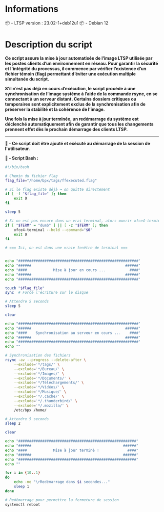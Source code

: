 # Informations

​📦​ - LTSP version : 23.02-1+deb12u1
📦​ - Debian 12

# Description du script 
**Ce script assure la mise à jour automatisée de l'image LTSP utilisée par les postes clients d’un environnement en réseau. Pour garantir la sécurité et l'intégrité du processus, il commence par vérifier l’existence d’un fichier témoin (flag) permettant d’éviter une exécution multiple simultanée du script.**

**S’il n’est pas déjà en cours d’exécution, le script procède à une synchronisation de l’image système à l’aide de la commande rsync, en se connectant à un serveur distant. Certains dossiers critiques ou temporaires sont explicitement exclus de la synchronisation afin de préserver la stabilité et la cohérence de l’image.**

**Une fois la mise à jour terminée, un redémarrage du système est déclenché automatiquement afin de garantir que tous les changements prennent effet dès le prochain démarrage des clients LTSP.**

-------------------------------------------------------------------------------------------

**📌 - Ce script doit être ajouté et exécuté au démarrage de la session de l'utilisateur.**

**🐧​ - Script Bash :**
```bash
#!/bin/bash

# Chemin du fichier flag
flag_file="/home/bpx/tags/ffexecuted.flag"

# Si le flag existe déjà → on quitte directement
if [ -f "$flag_file" ]; then
    exit 0
fi

sleep 5

# Si on est pas encore dans un vrai terminal, alors ouvrir xfce4-terminal
if [ "$TERM" = "dumb" ] || [ -z "$TERM" ]; then
    xfce4-terminal --hold --command="$0"
    exit 0
fi

# === Ici, on est dans une vraie fenêtre de terminal ===


echo "#######################################################"
echo "######                                           ######"
echo "####            Mise à jour en cours ...           ####"
echo "######                                           ######"
echo "#######################################################"

touch "$flag_file"
sync  # Force l'écriture sur le disque

# Attendre 5 seconds
sleep 5

clear

echo "#######################################################"
echo "######                                           ######"
echo "####    Synchronisation au serveur en cours ...    ####"
echo "######                                           ######"
echo "#######################################################"
echo ""

# Synchronisation des fichiers
rsync -av --progress --delete-after \
    --exclude='*/tags/' \
    --exclude='*/Bureau/' \
    --exclude='*/Images/' \
    --exclude='*/Documents/' \
    --exclude='*/Téléchargements/' \
    --exclude='*/Vidéos/' \
    --exclude='*/Musique/' \
    --exclude='*/.cache/' \
    --exclude='*/.thunderbird/' \
    --exclude='*/.mozilla/' \
    /etc/bpx /home/

# Attendre 5 seconds
sleep 2

clear

echo "######################################################"
echo "######                                          ######"
echo "####            Mise à jour terminé !             ####"
echo "######                                          ######"
echo "######################################################"
echo ""

for i in {10..1}
do
    echo -ne "\rRedémarrage dans $i secondes..."
    sleep 1
done

# Redémarrage pour permettre la fermeture de session
systemctl reboot
```

